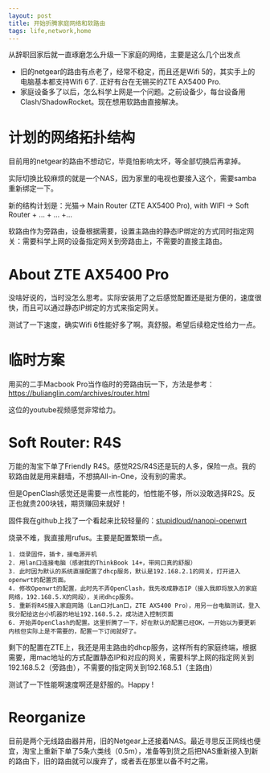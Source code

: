 ```yaml
---
layout: post
title: 开始折腾家庭网络和软路由
tags: life,network,home
---
```


从辞职回家后就一直琢磨怎么升级一下家庭的网络，主要是这么几个出发点
- 旧的netgear的路由有点老了，经常不稳定，而且还是Wifi 5的，其实手上的电脑基本都支持Wifi 6了. 正好有台在无锡买的ZTE AX5400 Pro.
- 家庭设备多了以后，怎么科学上网是一个问题。之前设备少，每台设备用Clash/ShadowRocket。现在想用软路由直接解决。

# 计划的网络拓扑结构

目前用的netgear的路由不想动它，毕竟怕影响太坏，等全部切换后再拿掉。

实际切换比较麻烦的就是一个NAS，因为家里的电视也要接入这个，需要samba重新绑定一下。

新的结构计划是：光猫-> Main Router (ZTE AX5400 Pro), with WIFI -> Soft Router + ... + ... +... 

软路由作为旁路由，设备根据需要，设置主路由的静态IP绑定的方式同时指定网关：需要科学上网的设备指定网关到旁路由上，不需要的直接主路由。

# About ZTE AX5400 Pro
没啥好说的，当时没怎么思考。实际安装用了之后感觉配置还是挺方便的，速度很快，而且可以通过静态IP绑定的方式来指定网关。

测试了一下速度，确实Wifi 6性能好多了啊。真舒服。希望后续稳定性给力一点。

# 临时方案

用买的二手Macbook Pro当作临时的旁路由玩一下，方法是参考：https://bulianglin.com/archives/router.html

这位的youtube视频感觉非常给力。

# Soft Router: R4S

万能的淘宝下单了Friendly R4S。感觉R2S/R4S还是玩的人多，保险一点。我的软路由就是用来翻墙，不想搞All-in-One，没有别的需求。

但是OpenClash感觉还是需要一点性能的，怕性能不够，所以没敢选择R2S。反正也就贵200块钱，期货赚回来就好！

固件我在github上找了一个看起来比较轻量的：[stupidloud/nanopi-openwrt](https://github.com/stupidloud/nanopi-openwrt)

烧录不难，我直接用rufus。主要是配置繁琐一点。

    1. 烧录固件，插卡，接电源开机
    2. 用lan口连接电脑（感谢我的ThinkBook 14+，带网口真的舒服）
    3. 此时因为默认的系统直接配置了dhcp服务，默认是192.168.2.1的网关，打开进入openwrt的配置页面。
    4. 修改Openwrt的配置，此时先不弄OpenClash，我先改成静态IP（接入我即将放入的家庭网络，192.168.5.X的网段），关闭dhcp服务。
    5. 重新将R4S接入家庭网路（Lan口对Lan口，ZTE AX5400 Pro），用另一台电脑测试，登入我分配给这台小机器的地址192.168.5.2，成功进入控制页面
    6. 开始弄OpenClash的配置。这里折腾了一下，好在默认的配置已经OK，一开始以为要更新内核但实际上是不需要的，配置一下订阅就好了。

剩下的配置在ZTE上，我还是用主路由的dhcp服务，这样所有的家庭终端，根据需要，用mac地址的方式配置静态IP和对应的网关，需要科学上网的指定网关到192.168.5.2（旁路由），不需要的指定网关到192.168.5.1（主路由）

测试了一下性能啊速度啊还是舒服的。Happy !

# Reorganize

目前是两个无线路由器并用，旧的Netgear上还接着NAS。最近寻思反正网线也便宜，淘宝上重新下单了5条六类线（0.5m），准备等到货之后把NAS重新接入到新的路由下，旧的路由就可以废弃了，或者丢在那里以备不时之需。
